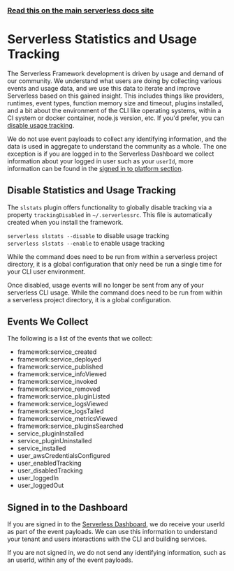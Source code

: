<!--
title: Serverless Framework Commands - AWS Lambda - Serverless Stats
menuText: serverless stats
menuOrder: 22
description: Enables or disables Serverless Statistic logging within the Serverless Framework.
layout: Doc
-->

<!-- DOCS-SITE-LINK:START automatically generated  -->

### [Read this on the main serverless docs site](https://www.serverless.com/framework/docs/providers/aws/cli-reference/slstats)

<!-- DOCS-SITE-LINK:END -->

# Serverless Statistics and Usage Tracking

The Serverless Framework development is driven by usage and demand of our community. We understand what users are doing by collecting various events and usage data, and we use this data to iterate and improve Serverless based on this gained insight. This includes things like providers, runtimes, event types, function memory size and timeout, plugins installed, and a bit about the environment of the CLI like operating systems, within a CI system or docker container, node.js version, etc. If you'd prefer, you can [disable usage tracking](#disable-statistics-and-usage-tracking).

We do not use event payloads to collect any identifying information, and the data is used in aggregate to understand the community as a whole. The one exception is if you are logged in to the Serverless Dashboard we collect information about your logged in user such as your `userId`, more information can be found in the [signed in to platform section](#signed-in-to-the-platform).

## Disable Statistics and Usage Tracking

The `slstats` plugin offers functionality to globally disable tracking via a property `trackingDisabled` in `~/.serverlessrc`. This file is automatically created when you install the framework.

`serverless slstats --disable` to disable usage tracking  
`serverless slstats --enable` to enable usage tracking

While the command does need to be run from within a serverless project directory, it is a global configuration that only need be run a single time for your CLI user environment.

Once disabled, usage events will no longer be sent from any of your serverless CLI usage. While the command does need to be run from within a serverless project directory, it is a global configuration.

## Events We Collect

The following is a list of the events that we collect:

- framework:service_created
- framework:service_deployed
- framework:service_published
- framework:service_infoViewed
- framework:service_invoked
- framework:service_removed
- framework:service_pluginListed
- framework:service_logsViewed
- framework:service_logsTailed
- framework:service_metricsViewed
- framework:service_pluginsSearched
- service_pluginInstalled
- service_pluginUninstalled
- service_installed
- user_awsCredentialsConfigured
- user_enabledTracking
- user_disabledTracking
- user_loggedIn
- user_loggedOut

## Signed in to the Dashboard

If you are signed in to the [Serverless Dashboard](https://app.serverless.com), we do receive your userId as part of the event payloads. We can use this information to understand your tenant and users interactions with the CLI and building services.

If you are not signed in, we do not send any identifying information, such as an userId, within any of the event payloads.
